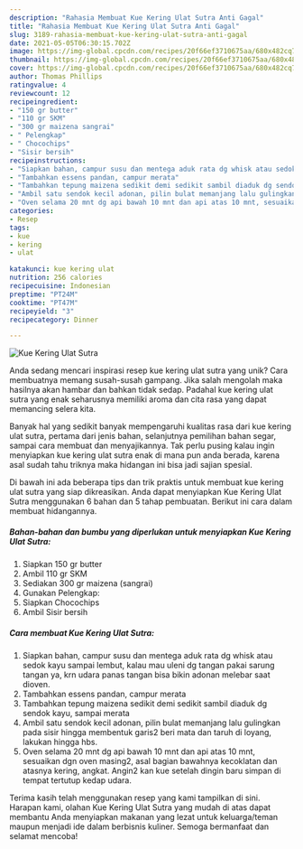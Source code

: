 ```yaml
---
description: "Rahasia Membuat Kue Kering Ulat Sutra Anti Gagal"
title: "Rahasia Membuat Kue Kering Ulat Sutra Anti Gagal"
slug: 3189-rahasia-membuat-kue-kering-ulat-sutra-anti-gagal
date: 2021-05-05T06:30:15.702Z
image: https://img-global.cpcdn.com/recipes/20f66ef3710675aa/680x482cq70/kue-kering-ulat-sutra-foto-resep-utama.jpg
thumbnail: https://img-global.cpcdn.com/recipes/20f66ef3710675aa/680x482cq70/kue-kering-ulat-sutra-foto-resep-utama.jpg
cover: https://img-global.cpcdn.com/recipes/20f66ef3710675aa/680x482cq70/kue-kering-ulat-sutra-foto-resep-utama.jpg
author: Thomas Phillips
ratingvalue: 4
reviewcount: 12
recipeingredient:
- "150 gr butter"
- "110 gr SKM"
- "300 gr maizena sangrai"
- " Pelengkap"
- " Chocochips"
- "Sisir bersih"
recipeinstructions:
- "Siapkan bahan, campur susu dan mentega aduk rata dg whisk atau sedok kayu sampai lembut, kalau mau uleni dg tangan pakai sarung tangan ya, krn udara panas tangan bisa bikin adonan melebar saat dioven."
- "Tambahkan essens pandan, campur merata"
- "Tambahkan tepung maizena sedikit demi sedikit sambil diaduk dg sendok kayu, sampai merata"
- "Ambil satu sendok kecil adonan, pilin bulat memanjang lalu gulingkan pada sisir hingga membentuk garis2 beri mata dan taruh di loyang, lakukan hingga hbs."
- "Oven selama 20 mnt dg api bawah 10 mnt dan api atas 10 mnt, sesuaikan dgn oven masing2, asal bagian bawahnya kecoklatan dan atasnya kering, angkat. Angin2 kan kue setelah dingin baru simpan di tempat tertutup kedap udara."
categories:
- Resep
tags:
- kue
- kering
- ulat

katakunci: kue kering ulat 
nutrition: 256 calories
recipecuisine: Indonesian
preptime: "PT24M"
cooktime: "PT47M"
recipeyield: "3"
recipecategory: Dinner

---
```



![Kue Kering Ulat Sutra](https://img-global.cpcdn.com/recipes/20f66ef3710675aa/680x482cq70/kue-kering-ulat-sutra-foto-resep-utama.jpg)

Anda sedang mencari inspirasi resep kue kering ulat sutra yang unik? Cara membuatnya memang susah-susah gampang. Jika salah mengolah maka hasilnya akan hambar dan bahkan tidak sedap. Padahal kue kering ulat sutra yang enak seharusnya memiliki aroma dan cita rasa yang dapat memancing selera kita.

Banyak hal yang sedikit banyak mempengaruhi kualitas rasa dari kue kering ulat sutra, pertama dari jenis bahan, selanjutnya pemilihan bahan segar, sampai cara membuat dan menyajikannya. Tak perlu pusing kalau ingin menyiapkan kue kering ulat sutra enak di mana pun anda berada, karena asal sudah tahu triknya maka hidangan ini bisa jadi sajian spesial.




Di bawah ini ada beberapa tips dan trik praktis untuk membuat kue kering ulat sutra yang siap dikreasikan. Anda dapat menyiapkan Kue Kering Ulat Sutra menggunakan 6 bahan dan 5 tahap pembuatan. Berikut ini cara dalam membuat hidangannya.

<!--inarticleads1-->

##### Bahan-bahan dan bumbu yang diperlukan untuk menyiapkan Kue Kering Ulat Sutra:

1. Siapkan 150 gr butter
1. Ambil 110 gr SKM
1. Sediakan 300 gr maizena (sangrai)
1. Gunakan  Pelengkap:
1. Siapkan  Chocochips
1. Ambil Sisir bersih




<!--inarticleads2-->

##### Cara membuat Kue Kering Ulat Sutra:

1. Siapkan bahan, campur susu dan mentega aduk rata dg whisk atau sedok kayu sampai lembut, kalau mau uleni dg tangan pakai sarung tangan ya, krn udara panas tangan bisa bikin adonan melebar saat dioven.
1. Tambahkan essens pandan, campur merata
1. Tambahkan tepung maizena sedikit demi sedikit sambil diaduk dg sendok kayu, sampai merata
1. Ambil satu sendok kecil adonan, pilin bulat memanjang lalu gulingkan pada sisir hingga membentuk garis2 beri mata dan taruh di loyang, lakukan hingga hbs.
1. Oven selama 20 mnt dg api bawah 10 mnt dan api atas 10 mnt, sesuaikan dgn oven masing2, asal bagian bawahnya kecoklatan dan atasnya kering, angkat. Angin2 kan kue setelah dingin baru simpan di tempat tertutup kedap udara.




Terima kasih telah menggunakan resep yang kami tampilkan di sini. Harapan kami, olahan Kue Kering Ulat Sutra yang mudah di atas dapat membantu Anda menyiapkan makanan yang lezat untuk keluarga/teman maupun menjadi ide dalam berbisnis kuliner. Semoga bermanfaat dan selamat mencoba!
